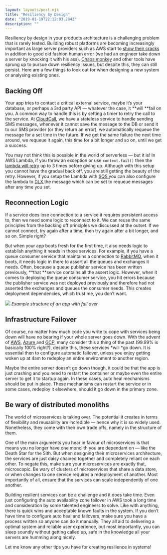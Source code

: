 ```yaml
---
layout: layouts/post.njk
title: "Resiliency By Design"
date: "2019-01-19T22:12:03.284Z"
description: ""
---
```


Resiliency by design in your products architecture is a challenging problem that is rarely tested. Building robust platforms are becoming increasingly important as large server providers such as AWS start to [show their cracks](http://nymag.com/intelligencer/2018/03/when-amazon-web-services-goes-down-so-does-a-lot-of-the-web.html) in addition to good old fashion human error (we had an engineer take down a server by knocking it with his ass). [Chaos monkey](https://github.com/Netflix/chaosmonkey) and other tools have sprung up to pursue down resiliency issues, but despite this, they can still persist. Here are a few things to look out for when designing a new system or analysing existing ones.

## Backing Off

Your app tries to contact a critical external service, maybe it’s your database, or perhaps a 3rd party API — whatever the case, it **will **fail on you. A common way to handle this is by setting a timer to retry the call to the service. At [CloudCall](https://www.cloudcall.com/), we have a stateless service to handle sending SMS messages, whenever it cannot save the message to the DB or send it to our SMS provider (or they return an error), we automatically requeue the message for a set time in the future. If we get the same failure the next time around, we requeue it again, this time for a bit longer and so on, until we get a success.

You may not think this is possible in the world of serverless — but it is! In AWS Lambda, if you throw an exception or use `context.fail()` then the [lambda will retry](http://nymag.com/intelligencer/2018/03/when-amazon-web-services-goes-down-so-does-a-lot-of-the-web.html) up to 3 times before giving up. Although with this setup you cannot have the gradual back off, you are still getting the beauty of the retry. However, if you setup the Lambda with [SQS ](https://aws.amazon.com/sqs/)you can also configure the lambda to [DLX ](https://www.rabbitmq.com/dlx.html)the message which can be set to requeue messages after any time you set.

## Reconnection Logic

If a service does lose connection to a service it requires persistent access to, then we need some logic to reconnect to it. We can reuse the same principles from the backing off principles we discussed at the outset. If we cannot connect, try again after a time, then try again after a bit longer, and so on. Simple right?

But when your app boots fresh for the first time, it also needs logic to establish anything it needs in those services. For example, if you have a queue consumer service that maintains a connection to [RabbitMQ](https://www.rabbitmq.com/), when it boots, it needs logic in there to assert all the queues and exchanges it needs. Often, because a queue publisher service has been written previously, **that **service contains all the assert logic. However, when it comes to deploying the queue consumer service, you hit errors because the publisher service was not deployed previously and therefore had not asserted the exchanges and queues the consumer needs. This creates deployment dependencies, which trust me, you don’t want.

<div class="image">
	<img src="https://cdn-images-1.medium.com/max/2000/0*7veIJLnOp4w_LV2m"/>
	<em>Example structure of an app with fail over</em>
</div>

## Infrastructure Failover

Of course, no matter how much code you write to cope with services being down will have no bearing if your whole server goes down. With the advent of [AWS](https://aws.amazon.com/), [Azure ](https://azure.microsoft.com/en-us/)and [GCP](https://cloud.google.com/), many consider this a thing of the past (99.99% is basically 100% right?), despite this, these services *will *go down. It is essential then to configure automatic failover, unless you enjoy getting woken up at 4am to redeploy an entire environment to another region.

Maybe the entire server doesn’t go down though, it could be that the app is just crashing and you need to restart the container or maybe even the entire server to get it to startup again. In these cases, auto heal mechanisms should be put in place. These mechanisms can restart the service or in some cases, redeploy it elsewhere, should it go down in the primary zone.

## Be wary of distributed monoliths

The world of microservices is taking over. The potential it creates in terms of flexibility and reusability are incredible — hence why it is so widely used. Nonetheless, they come with their own trade offs, namely in the structure of them.

One of the main arguments you hear in favour of microservices is that means you no longer have one monolith you are dependant on — like the Death Star for the Sith. But when designing their microservices architecture, the services are just daisy chained together and completely reliant on each other. To negate this, make sure your microservices are exactly that, microscopic. Be wary of clusters of microservices that share a data store, or when changes to one service requires a redeployment of another. Most importantly of all, ensure that the services can scale independently of one another.

Building resilient services can be a challenge and it does take time. Even just configuring the auto availability zone failover in AWS took a long time and consideration by some talented engineers to solve. Like with anything, there is quick wins and acceptable known faults in the system. If you don’t have time to configure auto heal and failovers, make sure you have a process written so anyone can do it manually. They all aid to delivering a optimal system and reliable user experience, but most importantly, you can sleep soundly without getting called up, safe in the knowledge all your servers are humming along nicely.

Let me know any other tips you have for creating resilience in systems!
